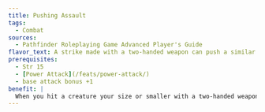 ```yaml
---
title: Pushing Assault
tags:
  - Combat
sources:
  - Pathfinder Roleplaying Game Advanced Player's Guide
flavor_text: A strike made with a two-handed weapon can push a similar sized opponent backward.
prerequisites:
  - Str 15
  - [Power Attack](/feats/power-attack/)
  - base attack bonus +1
benefit: |
  When you hit a creature your size or smaller with a two-handed weapon attack modified by the [Power Attack](/feats/power-attack/) feat, you can choose to push the target 5 feet directly away from you instead of dealing the extra damage from [Power Attack](/feats/power-attack/). If you score a critical hit, you can instead push the target 10 feet directly away from you. This movement does not provoke attacks of opportunities, and the target must end this move in a safe space it can stand in. You choose which effect to apply after the attack roll has been made, but before the damage is rolled.
---
```


